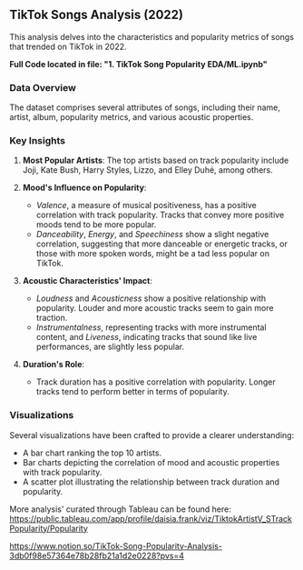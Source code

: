 

## TikTok Songs Analysis (2022)

This analysis delves into the characteristics and popularity metrics of songs that trended on TikTok in 2022.


**Full Code located in file: "1. TikTok Song Popularity EDA/ML.ipynb"**

### Data Overview

The dataset comprises several attributes of songs, including their name, artist, album, popularity metrics, and various acoustic properties.

### Key Insights

1. **Most Popular Artists**: The top artists based on track popularity include Joji, Kate Bush, Harry Styles, Lizzo, and Elley Duhé, among others.

2. **Mood's Influence on Popularity**:
    - *Valence*, a measure of musical positiveness, has a positive correlation with track popularity. Tracks that convey more positive moods tend to be more popular.
    - *Danceability*, *Energy*, and *Speechiness* show a slight negative correlation, suggesting that more danceable or energetic tracks, or those with more spoken words, might be a tad less popular on TikTok.

3. **Acoustic Characteristics' Impact**:
    - *Loudness* and *Acousticness* show a positive relationship with popularity. Louder and more acoustic tracks seem to gain more traction.
    - *Instrumentalness*, representing tracks with more instrumental content, and *Liveness*, indicating tracks that sound like live performances, are slightly less popular.

4. **Duration's Role**:
    - Track duration has a positive correlation with popularity. Longer tracks tend to perform better in terms of popularity.

### Visualizations

Several visualizations have been crafted to provide a clearer understanding:
- A bar chart ranking the top 10 artists.
- Bar charts depicting the correlation of mood and acoustic properties with track popularity.
- A scatter plot illustrating the relationship between track duration and popularity.


More analysis' curated through Tableau can be found here: https://public.tableau.com/app/profile/daisia.frank/viz/TiktokArtistV_STrackPopularity/Popularity

https://www.notion.so/TikTok-Song-Popularity-Analysis-3db0f98e57364e78b28fb21a1d2e0228?pvs=4

